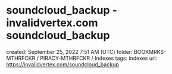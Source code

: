 # soundcloud_backup - invalidvertex.com soundcloud_backup

created: September 25, 2022 7:51 AM (UTC)
folder: BOOKMRKS-MTHRFCKR / PIRACY-MTHRFCKR / Indexes
tags: indexes
url: https://invalidvertex.com/soundcloud_backup